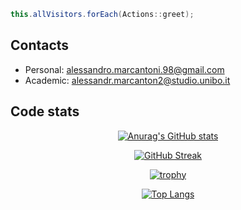```java
this.allVisitors.forEach(Actions::greet);
```

## Contacts

 - Personal: alessandro.marcantoni.98@gmail.com
 - Academic: alessandr.marcanton2@studio.unibo.it

## Code stats

<div align="center">
  
 [![Anurag's GitHub stats](https://github-readme-stats.vercel.app/api?username=alessandro-marcantoni)](https://github.com/anuraghazra/github-readme-stats)
 
 [![GitHub Streak](http://github-readme-streak-stats.herokuapp.com?user=alessandro-marcantoni&date_format=j%20M%5B%20Y%5D)](https://git.io/streak-stats)
 
 [![trophy](https://github-profile-trophy.vercel.app/?username=alessandro-marcantoni&row=2&column=4&margin-w=15&margin-h=15)](https://github.com/ryo-ma/github-profile-trophy)
  
 [![Top Langs](https://github-readme-stats.vercel.app/api/top-langs/?username=alessandro-marcantoni&langs_count=10&layout=compact&count_private=false&hide=html,css,scss,jupyter%20notebook)](https://github.com/anuraghazra/github-readme-stats)
  
</div>

<!--
**alessandro-marcantoni/alessandro-marcantoni** is a ✨ _special_ ✨ repository because its `README.md` (this file) appears on your GitHub profile.

Here are some ideas to get you started:

- 🔭 I’m currently working on ...
- 🌱 I’m currently learning ...
- 👯 I’m looking to collaborate on ...
- 🤔 I’m looking for help with ...
- 💬 Ask me about ...
- 📫 How to reach me: ...
- 😄 Pronouns: ...
- ⚡ Fun fact: ...
-->
